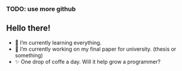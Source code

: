 ### TODO: use more github
## Hello there!
- 🌱 I’m currently learning everything.
- 🔭 I’m currently working on my final paper for university. (thesis or something)
- ✨ One drop of coffe a day. Will it help grow a programmer?

<!--
**Moss4t/Moss4t** is a ✨ _special_ ✨ repository because its `README.md` (this file) appears on your GitHub profile.

Here are some ideas to get you started:

- 🔭 I’m currently working on ...
- 🌱 I’m currently learning ...
- 👯 I’m looking to collaborate on ...
- 🤔 I’m looking for help with ...
- 💬 Ask me about ...
- 📫 How to reach me: ...
- 😄 Pronouns: ...
- ⚡ Fun fact: ...
-->
